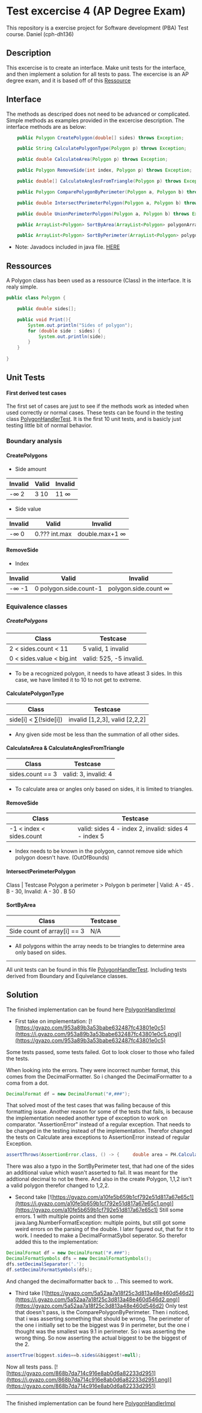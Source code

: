 # Test excercise 4 (AP Degree Exam)
This repository is a exercise project for Software development (PBA) Test course. Daniel (cph-dh136)

## Description
This excercise is to create an interface. Make unit tests for the interface, and then implement a solution for all tests to pass. The excercise is an AP degree exam, and it is based off of this [Ressource](FirstSemesterEksam.pdf)

## Interface
The methods as descriped does not need to be advanced or complicated. Simple methods as examples provided in the excercise description.
The interface methods are as below:

```java
    public Polygon CreatePolygon(double[] sides) throws Exception;

    public String CalculatePolygonType(Polygon p) throws Exception;

    public double CalculateArea(Polygon p) throws Exception;

    public Polygon RemoveSide(int index, Polygon p) throws Exception;

    public double[] CalculateAnglesFromTriangle(Polygon p) throws Exception;

    public Polygon ComparePolygonByPerimeter(Polygon a, Polygon b) throws Exception;

    public double IntersectPerimeterPolygon(Polygon a, Polygon b) throws Exception;

    public double UnionPerimeterPolygon(Polygon a, Polygon b) throws Exception;

    public ArrayList<Polygon> SortByArea(ArrayList<Polygon> polygonArrayList) throws Exception;

    public ArrayList<Polygon> SortByPerimeter(ArrayList<Polygon> polygonArrayList) throws Exception;
```
- Note: Javadocs included in java file. [HERE]()

## Ressources
A Polygon class has been used as a ressource (Class) in the interface. It is realy simple.

```java
public class Polygon {

    public double sides[];

    public void Print(){
        System.out.println("Sides of polygon");
        for (double side : sides) {
            System.out.println(side);
        }
    }
    
}
```

## Unit Tests
#### First derived test cases
The first set of cases are just to see if the methods work as inteded when used correctly or normal cases. These tests can be found in the testing class [PolygonHandlerTest](TriangleStuff/src/PolygonHandlerTest.java). It is the first 10 unit tests, and is basicly just testing little bit of normal behavior.

### Boundary analysis

#### CreatePolygons

- Side amount

Invalid | Valid   | Invalid
------- | ------- | -----------
-∞    2 | 3    10 | 11    ∞

- Side value

Invalid | Valid          | Invalid
------- | -------------- | -----------
-∞    0 | 0.???  int.max | double.max+1     ∞

#### RemoveSide

- Index

Invalid   | Valid                    | Invalid
--------- | ------------------------ | -----------
-∞     -1 | 0   polygon.side.count-1 | polygon.side.count     ∞

### Equivalence classes
##### CreatePolygons
Class        | Testcase
------------ | -----------------
2 < sides.count < 11 | 5 valid, 1 invalid
0 < sides.value < big.int | valid: 525, -5 invalid.

- To be a recognized polygon, it needs to have atleast 3 sides. In this case, we have limited it to 10 to not get to extreme.

#### CalculatePolygonType
Class | Testcase
----- | ----------
side[i] < ∑(!side[i]) | invalid [1,2,3], valid [2,2,2]

- Any given side most be less than the summation of all other sides.

#### CalculateArea & CalculateAnglesFromTriangle
Class | Testcase
----- | ------------
sides.count == 3 | valid: 3, invalid: 4

- To calculate area or angles only based on sides, it is limited to triangles.

#### RemoveSide
Class | Testcase
----- | ------------
-1 < index < sides.count | valid: sides 4 - index 2, invalid: sides 4 - index 5

- Index needs to be known in the polygon, cannot remove side which polygon doesn't have. (OutOfBounds)

#### IntersectPerimeterPolygon
Class | Testcase
Polygon a perimeter > Polygon b perimeter | Valid: A - 45 . B - 30, Invalid: A - 30 . B 50

#### SortByArea
Class | Testcase
----- | --------
Side count of array[i] == 3 | N/A

- All polygons within the array needs to be triangles to determine area only based on sides.

--------------------------
All unit tests can be found in this file [PolygonHandlerTest](TriangleStuff/src/PolygonHandlerTest.java). Including tests derived from Boundary and Equivelance classes.

## Solution
The finished implementation can be found here [PolygonHandlerImpl](TriangleStuff/src/PolygonHandlerImpl.java)
- First take on implementation:
[![https://gyazo.com/953a89b3a53babe632487fc43801e0c5](https://i.gyazo.com/953a89b3a53babe632487fc43801e0c5.png)](https://gyazo.com/953a89b3a53babe632487fc43801e0c5)

Some tests passed, some tests failed. Got to look closer to those who failed the tests.

When looking into the errors. They were incorrect number format, this comes from the DecimalFormatter. So i changed the DecimalFormatter to a coma from a dot.
```java
DecimalFormat df = new DecimalFormat("#,###");
```
That solved most of the test cases that was failing because of this formatting issue. Another reason for some of the tests that fails, is because the implementation needed another type of exception to work on comparator. "AssertionError" instead of a regular exception. That needs to be changed in the testing instead of the implementation. Therefor changed the tests on Calculate area exceptions to AssertionError instead of regular Exception.
```java
assertThrows(AssertionError.class, () -> {     double area = PH.CalculateArea(finalP);   });
```

There was also a typo in the SortByPerimeter test, that had one of the sides an additional value which wasn't asserted to fail. It was meant for the addtional decimal to not be there. And also in the create Polygon, 1,1,2 isn't a valid polygon therefor changed to 1,2,2.

- Second take
[![https://gyazo.com/a10fe5b659b1cf792e51d817a67e65c1](https://i.gyazo.com/a10fe5b659b1cf792e51d817a67e65c1.png)](https://gyazo.com/a10fe5b659b1cf792e51d817a67e65c1)
Still some errors. 1 with multiple points and then some java.lang.NumberFormatException: multiple points, but still got some weird errors on the parsing of the double. I later figured out, that for it to work. I needed to make a DecimalFormatSybol seperator. So therefor added this to the implementation:
```java
DecimalFormat df = new DecimalFormat("#.###");
DecimalFormatSymbols dfs = new DecimalFormatSymbols();
dfs.setDecimalSeparator('.');
df.setDecimalFormatSymbols(dfs);
```
And changed the decimalformatter back to ```.```. This seemed to work.

- Third take
[![https://gyazo.com/5a52aa7a18f25c3d813a48e460d546d2](https://i.gyazo.com/5a52aa7a18f25c3d813a48e460d546d2.png)](https://gyazo.com/5a52aa7a18f25c3d813a48e460d546d2)
Only test that doesn't pass, is the ComparePolygonByPerimeter. Then i noticed, that i was asserting something that should be wrong. The perimeter of the one i initially set to be the biggest was 9 in perimeter, but the one i thought was the smallest was 9.1 in perimeter. So i was asserting the wrong thing. So now asserting the actual biggest to be the biggest of the 2.
```java
assertTrue(biggest.sides==b.sides&&biggest!=null);
```
Now all tests pass.
[![https://gyazo.com/868b7da714c916e8ab0d6a82233d2951](https://i.gyazo.com/868b7da714c916e8ab0d6a82233d2951.png)](https://gyazo.com/868b7da714c916e8ab0d6a82233d2951)

--------------------------------

The finished implementation can be found here [PolygonHandlerImpl](TriangleStuff/src/PolygonHandlerImpl.java)
